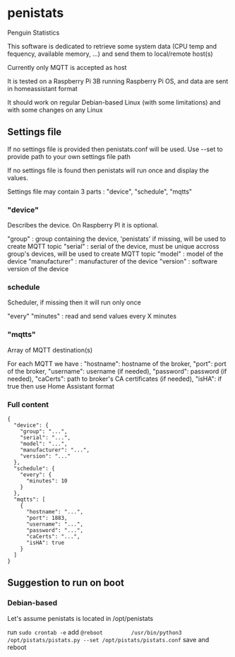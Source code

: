 # penistats
Penguin Statistics

This software is dedicated to retrieve some system data (CPU temp and fequency, available memory, ...) and send them to local/remote host(s)

Currently only MQTT is accepted as host

It is tested on a Raspberry Pi 3B running Raspberry Pi OS, and data are sent in homeassistant format

It should work on regular Debian-based Linux (with some limitations) and with some changes on any Linux

## Settings file

If no settings file is provided then penistats.conf will be used.
Use --set to provide path to your own settings file path

If no settings file is found then penistats will run once and display the values.

Settings file may contain 3 parts : "device", "schedule", "mqtts"

### "device"

Describes the device.
On Raspberry PI it is optional.

"group" : group containing the device, 'penistats' if missing, will be used to create MQTT topic
"serial" : serial of the device, must be unique accross group's devices, will be used to create MQTT topic
"model" : model of the device
"manufacturer" : manufacturer of the device
"version" : software version of the device

### schedule

Scheduler, if missing then it will run only once

"every"
  "minutes" : read and send values every X minutes

### "mqtts"

Array of MQTT destination(s)

For each MQTT we have :
"hostname": hostname of the broker,
"port": port of the broker,
"username": username (if needed),
"password": password (if needed),
"caCerts": path to broker's CA certificates (if needed),
"isHA": if true then use Home Assistant format

### Full content
```
{
  "device": {
    "group": "...",
    "serial": "...",
    "model": "...",
    "manufacturer": "...",
    "version": "..."
  },
  "schedule": {
    "every": {
      "minutes": 10
    }
  },
  "mqtts": [
    {
      "hostname": "...",
      "port": 1883,
      "username": "...",
      "password": "...",
      "caCerts": "...",
      "isHA": true
    }
  ]
}
```

## Suggestion to run on boot

### Debian-based

Let's assume penistats is located in /opt/penistats

run ```sudo crontab -e```
add ```@reboot         /usr/bin/python3 /opt/pistats/pistats.py --set /opt/pistats/pistats.conf```
save and reboot 
